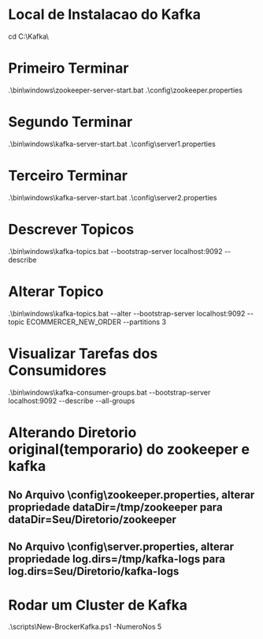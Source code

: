 # Local de Instalacao do Kafka
cd C:\Kafka\

# Primeiro Terminar
.\bin\windows\zookeeper-server-start.bat .\config\zookeeper.properties

# Segundo Terminar
.\bin\windows\kafka-server-start.bat .\config\server1.properties

# Terceiro Terminar
.\bin\windows\kafka-server-start.bat .\config\server2.properties

# Descrever Topicos
.\bin\windows\kafka-topics.bat --bootstrap-server localhost:9092 --describe

# Alterar Topico 
.\bin\windows\kafka-topics.bat --alter --bootstrap-server localhost:9092 --topic ECOMMERCER_NEW_ORDER --partitions 3


# Visualizar Tarefas dos Consumidores
.\bin\windows\kafka-consumer-groups.bat --bootstrap-server localhost:9092 --describe --all-groups


# Alterando Diretorio original(temporario) do zookeeper e kafka

## No Arquivo \config\zookeeper.properties, alterar propriedade dataDir=/tmp/zookeeper para dataDir=Seu/Diretorio/zookeeper

## No Arquivo \config\server.properties, alterar propriedade log.dirs=/tmp/kafka-logs para log.dirs=Seu/Diretorio/kafka-logs

# Rodar um Cluster de Kafka 
.\scripts\New-BrockerKafka.ps1 -NumeroNos 5